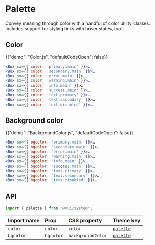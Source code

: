 # Palette

<p class="description">Convey meaning through color with a handful of color utility classes. Includes support for styling links with hover states, too.</p>

## Color

{{"demo": "Color.js", "defaultCodeOpen": false}}

```jsx
<Box sx={{ color: 'primary.main' }}>…
<Box sx={{ color: 'secondary.main' }}>…
<Box sx={{ color: 'error.main' }}>…
<Box sx={{ color: 'warning.main' }}>…
<Box sx={{ color: 'info.main' }}>…
<Box sx={{ color: 'success.main' }}>…
<Box sx={{ color: 'text.primary' }}>…
<Box sx={{ color: 'text.secondary' }}>…
<Box sx={{ color: 'text.disabled' }}>…
```

## Background color

{{"demo": "BackgroundColor.js", "defaultCodeOpen": false}}

```jsx
<Box sx={{ bgcolor: 'primary.main' }}>…
<Box sx={{ bgcolor: 'secondary.main' }}>…
<Box sx={{ bgcolor: 'error.main' }}>…
<Box sx={{ bgcolor: 'warning.main' }}>…
<Box sx={{ bgcolor: 'info.main' }}>…
<Box sx={{ bgcolor: 'success.main' }}>…
<Box sx={{ bgcolor: 'text.primary' }}>…
<Box sx={{ bgcolor: 'text.secondary' }}>…
<Box sx={{ bgcolor: 'text.disabled' }}>…
```

## API

```js
import { palette } from '@mui/system';
```

| Import name | Prop      | CSS property      | Theme key                                                                    |
| :---------- | :-------- | :---------------- | :--------------------------------------------------------------------------- |
| `color`     | `color`   | `color`           | [`palette`](/material-ui/customization/default-theme/?expand-path=$.palette) |
| `bgcolor`   | `bgcolor` | `backgroundColor` | [`palette`](/material-ui/customization/default-theme/?expand-path=$.palette) |
